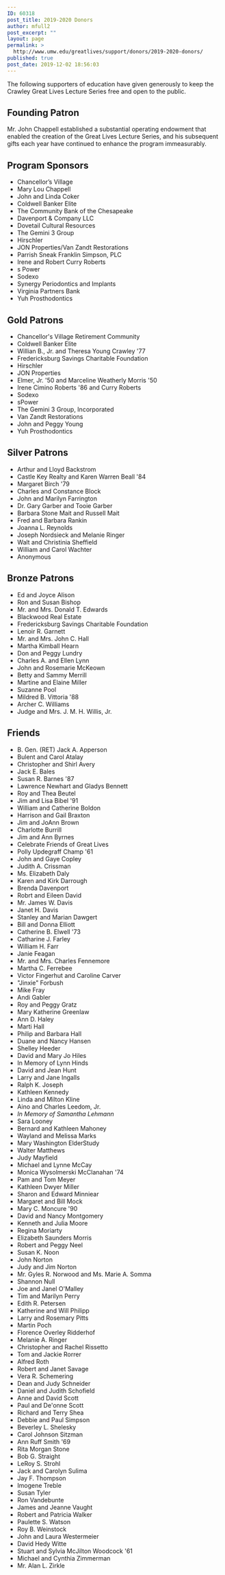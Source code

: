 ```yaml
---
ID: 60318
post_title: 2019-2020 Donors
author: mfull2
post_excerpt: ""
layout: page
permalink: >
  http://www.umw.edu/greatlives/support/donors/2019-2020-donors/
published: true
post_date: 2019-12-02 18:56:03
---
```

The following supporters of education have given generously to keep the Crawley Great Lives Lecture Series free and open to the public.
<h2>Founding Patron</h2>
Mr. John Chappell established a substantial operating endowment that enabled the creation of the Great Lives Lecture Series, and his subsequent gifts each year have continued to enhance the program immeasurably.
<h2>Program Sponsors</h2>
<ul>
 	<li>Chancellor’s Village</li>
 	<li>Mary Lou Chappell</li>
 	<li>John and Linda Coker</li>
 	<li>Coldwell Banker Elite</li>
 	<li>The Community Bank of the Chesapeake</li>
 	<li>Davenport &amp; Company LLC</li>
 	<li>Dovetail Cultural Resources</li>
 	<li>The Gemini 3 Group</li>
 	<li>Hirschler</li>
 	<li>JON Properties/Van Zandt Restorations</li>
 	<li>Parrish Sneak Franklin Simpson, PLC</li>
 	<li>Irene and Robert Curry Roberts</li>
 	<li>s Power</li>
 	<li>Sodexo</li>
 	<li>Synergy Periodontics and Implants</li>
 	<li>Virginia Partners Bank</li>
 	<li>Yuh Prosthodontics</li>
</ul>
<h2>Gold Patrons</h2>
<ul>
 	<li>Chancellor's Village Retirement Community</li>
 	<li>Coldwell Banker Elite</li>
 	<li>Willian B., Jr. and Theresa Young Crawley '77</li>
 	<li>Fredericksburg Savings Charitable Foundation</li>
 	<li>Hirschler</li>
 	<li>JON Properties</li>
 	<li>Elmer, Jr. '50 and Marceline Weatherly Morris '50</li>
 	<li>Irene Cimino Roberts '86 and Curry Roberts</li>
 	<li>Sodexo</li>
 	<li>sPower</li>
 	<li>The Gemini 3 Group, Incorporated</li>
 	<li>Van Zandt Restorations</li>
 	<li>John and Peggy Young</li>
 	<li>Yuh Prosthodontics</li>
</ul>
<h2>Silver Patrons</h2>
<ul>
 	<li>Arthur and Lloyd Backstrom</li>
 	<li>Castle Key Realty and Karen Warren Beall '84</li>
 	<li>Margaret Birch '79</li>
 	<li>Charles and Constance Block</li>
 	<li>John and Marilyn Farrington</li>
 	<li>Dr. Gary Garber and Tooie Garber</li>
 	<li>Barbara Stone Mait and Russell Mait</li>
 	<li>Fred and Barbara Rankin</li>
 	<li>Joanna L. Reynolds</li>
 	<li>Joseph Nordsieck and Melanie Ringer</li>
 	<li>Walt and Christinia Sheffield</li>
 	<li>William and Carol Wachter</li>
 	<li>Anonymous</li>
</ul>
<h2>Bronze Patrons</h2>
<ul>
 	<li>Ed and Joyce Alison</li>
 	<li>Ron and Susan Bishop</li>
 	<li>Mr. and Mrs. Donald T. Edwards</li>
 	<li>Blackwood Real Estate</li>
 	<li>Fredericksburg Savings Charitable Foundation</li>
 	<li>Lenoir R. Garnett</li>
 	<li>Mr. and Mrs. John C. Hall</li>
 	<li>Martha Kimball Hearn</li>
 	<li>Don and Peggy Lundry</li>
 	<li>Charles A. and Ellen Lynn</li>
 	<li>John and Rosemarie McKeown</li>
 	<li>Betty and Sammy Merrill</li>
 	<li>Martine and Elaine Miller</li>
 	<li>Suzanne Pool</li>
 	<li>Mildred B. Vittoria '88</li>
 	<li>Archer C. Williams</li>
 	<li>Judge and Mrs. J. M. H. Willis, Jr.</li>
</ul>
<h2>Friends</h2>
<ul>
 	<li>B. Gen. (RET) Jack A. Apperson</li>
 	<li>Bulent and Carol Atalay</li>
 	<li>Christopher and Shirl Avery</li>
 	<li>Jack E. Bales</li>
 	<li>Susan R. Barnes '87</li>
 	<li>Lawrence Newhart and Gladys Bennett</li>
 	<li>Roy and Thea Beutel</li>
 	<li>Jim and Lisa Bibel '91</li>
 	<li>William and Catherine Boldon</li>
 	<li>Harrison and Gail Braxton</li>
 	<li>Jim and JoAnn Brown</li>
 	<li>Charlotte Burrill</li>
 	<li>Jim and Ann Byrnes</li>
 	<li>Celebrate Friends of Great Lives</li>
 	<li>Polly Updegraff Champ '61</li>
 	<li>John and Gaye Copley</li>
 	<li>Judith A. Crissman</li>
 	<li>Ms. Elizabeth Daly</li>
 	<li>Karen and Kirk Darrough</li>
 	<li>Brenda Davenport</li>
 	<li>Robrt and Eileen David</li>
 	<li>Mr. James W. Davis</li>
 	<li>Janet H. Davis</li>
 	<li>Stanley and Marian Dawgert</li>
 	<li>Bill and Donna Elliott</li>
 	<li>Catherine B. Elwell '73</li>
 	<li>Catharine J. Farley</li>
 	<li>William H. Farr</li>
 	<li>Janie Feagan</li>
 	<li>Mr. and Mrs. Charles Fennemore</li>
 	<li>Martha C. Ferrebee</li>
 	<li>Victor Fingerhut and Caroline Carver</li>
 	<li>"Jinxie" Forbush</li>
 	<li>Mike Fray</li>
 	<li>Andi Gabler</li>
 	<li>Roy and Peggy Gratz</li>
 	<li>Mary Katherine Greenlaw</li>
 	<li>Ann D. Haley</li>
 	<li>Marti Hall</li>
 	<li>Philip and Barbara Hall</li>
 	<li>Duane and Nancy Hansen</li>
 	<li>Shelley Heeder</li>
 	<li>David and Mary Jo Hiles</li>
 	<li>In Memory of Lynn Hinds</li>
 	<li>David and Jean Hunt</li>
 	<li>Larry and Jane Ingalls</li>
 	<li>Ralph K. Joseph</li>
 	<li>Kathleen Kennedy</li>
 	<li>Linda and Milton Kline</li>
 	<li>Aino and Charles Leedom, Jr.</li>
 	<li><em>In Memory of Samantha Lehmann</em></li>
 	<li>Sara Looney</li>
 	<li>Bernard and Kathleen Mahoney</li>
 	<li>Wayland and Melissa Marks</li>
 	<li>Mary Washington ElderStudy</li>
 	<li>Walter Matthews</li>
 	<li>Judy Mayfield</li>
 	<li>Michael and Lynne McCay</li>
 	<li>Monica Wysolmerski McClanahan '74</li>
 	<li>Pam and Tom Meyer</li>
 	<li>Kathleen Dwyer Miller</li>
 	<li>Sharon and Edward Minniear</li>
 	<li>Margaret and Bill Mock</li>
 	<li>Mary C. Moncure '90</li>
 	<li>David and Nancy Montgomery</li>
 	<li>Kenneth and Julia Moore</li>
 	<li>Regina Moriarty</li>
 	<li>Elizabeth Saunders Morris</li>
 	<li>Robert and Peggy Neel</li>
 	<li>Susan K. Noon</li>
 	<li>John Norton</li>
 	<li>Judy and Jim Norton</li>
 	<li>Mr. Gyles R. Norwood and Ms. Marie A. Somma</li>
 	<li>Shannon Null</li>
 	<li>Joe and Janel O'Malley</li>
 	<li>Tim and Marilyn Perry</li>
 	<li>Edith R. Petersen</li>
 	<li>Katherine and Will Philipp</li>
 	<li>Larry and Rosemary Pitts</li>
 	<li>Martin Poch</li>
 	<li>Florence Overley Ridderhof</li>
 	<li>Melanie A. Ringer</li>
 	<li>Christopher and Rachel Rissetto</li>
 	<li>Tom and Jackie Rorrer</li>
 	<li>Alfred Roth</li>
 	<li>Robert and Janet Savage</li>
 	<li>Vera R. Schemering</li>
 	<li>Dean and Judy Schneider</li>
 	<li>Daniel and Judith Schofield</li>
 	<li>Anne and David Scott</li>
 	<li>Paul and De'onne Scott</li>
 	<li>Richard and Terry Shea</li>
 	<li>Debbie and Paul Simpson</li>
 	<li>Beverley L. Shelesky</li>
 	<li>Carol Johnson Sitzman</li>
 	<li>Ann Ruff Smith '69</li>
 	<li>Rita Morgan Stone</li>
 	<li>Bob G. Straight</li>
 	<li>LeRoy S. Strohl</li>
 	<li>Jack and Carolyn Sulima</li>
 	<li>Jay F. Thompson</li>
 	<li>Imogene Treble</li>
 	<li>Susan Tyler</li>
 	<li>Ron Vandebunte</li>
 	<li>James and Jeanne Vaught</li>
 	<li>Robert and Patricia Walker</li>
 	<li>Paulette S. Watson</li>
 	<li>Roy B. Weinstock</li>
 	<li>John and Laura Westermeier</li>
 	<li>David Hedy Witte</li>
 	<li>Stuart and Sylvia McJilton Woodcock '61</li>
 	<li>Michael and Cynthia Zimmerman</li>
 	<li>Mr. Alan L. Zirkle</li>
</ul>